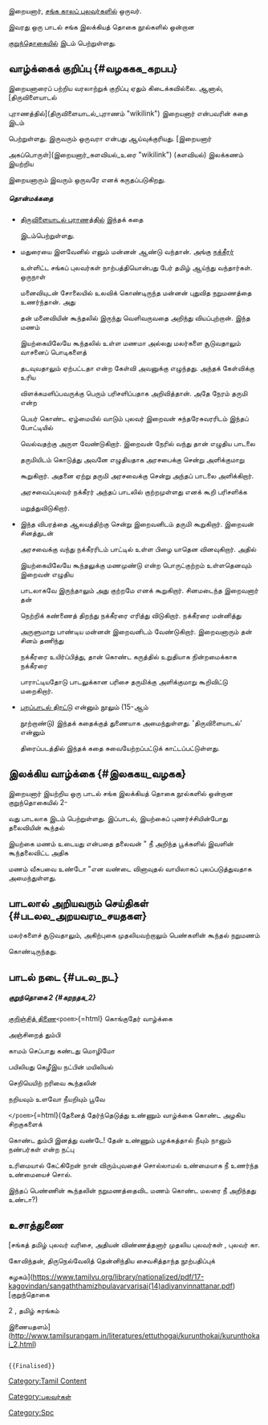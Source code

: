 இறையனார், [சங்க காலப் புலவர்களில்](சங்க_காலப்_புலவர்கள்_பட்டியல் "wikilink") ஒருவர்.
இவரது ஒரு பாடல் சங்க இலக்கியத் தொகை நூல்களில் ஒன்றான
[குறுந்தொகையில்](குறுந்தொகை "wikilink") இடம் பெற்றுள்ளது.

## வாழ்க்கைக் குறிப்பு {#வழககக_கறபப}

இறையனாரைப் பற்றிய வரலாற்றுக் குறிப்பு ஏதும் கிடைக்கவில்லை. ஆனால், [திருவிளையாடல்
புராணத்தில்](திருவிளையாடல்_புராணம் "wikilink") இறையனார் என்பவரின் கதை இடம்
பெற்றுள்ளது. இருவரும் ஒருவரா என்பது ஆய்வுக்குரியது. [இறையனார்
அகப்பொருள்](இறையனார்_களவியல்_உரை "wikilink") (களவியல்) இலக்கணம் இயற்றிய
இறையனாரும் இவரும் ஒருவரே எனக் கருதப்படுகிறது.

##### தொன்மக்கதை

-   [திருவிளையாடல் புராணத்தில்](திருவிளையாடல்_புராணம் "wikilink") இந்தக் கதை
    இடம்பெற்றுள்ளது.
-   மதுரையை இளவேனில் எனும் மன்னன் ஆண்டு வந்தான். அங்கு [நக்கீரர்](நக்கீரர் "wikilink")
    உள்ளிட்ட சங்கப் புலவர்கள் நாற்பத்தியொன்பது பேர் தமிழ் ஆய்ந்து வந்தார்கள். ஒருநாள்
    மனைவியுடன் சோலையில் உலவிக் கொண்டிருந்த மன்னன் புதுவித நறுமணத்தை உணர்ந்தான். அது
    தன் மனைவியின் கூந்தலில் இருந்து வெளிவருவதை அறிந்து வியப்புற்றான். இந்த மணம்
    இயற்கையிலேயே கூந்தலில் உள்ள மணமா அல்லது மலர்களை சூடுவதாலும் வாசனைப் பொடிகளைத்
    தடவுவதாலும் ஏற்பட்டதா என்ற கேள்வி அவனுக்கு எழுந்தது. அந்தக் கேள்விக்கு உரிய
    விளக்கமளிப்பவருக்கு பெரும் பரிசளிப்பதாக அறிவித்தான். அதே நேரம் தருமி என்ற
    பெயர் கொண்ட ஏழ்மையில் வாடும் புலவர் இறைவன் சுந்தரேசுவரரிடம் இந்தப் போட்டியில்
    வெல்வதற்கு அருள வேண்டுகிறார். இறைவன் நேரில் வந்து தான் எழுதிய பாடலை
    தருமியிடம் கொடுத்து அவனே எழுதியதாக அரசபைக்கு சென்று அளிக்குமாறு
    கூறுகிறார். அதனை ஏற்று தருமி அரசவைக்கு சென்று அந்தப் பாடலை அளிக்கிறார்.
    அரசவைப்புலவர் நக்கீரர் அந்தப் பாடலில் குற்றமுள்ளது எனக் கூறி பரிசளிக்க
    மறுத்துவிடுகிறார்.
-   இந்த விபரத்தை ஆலயத்திற்கு சென்று இறைவனிடம் தருமி கூறுகிறார். இறைவன் சினத்துடன்
    அரசவைக்கு வந்து நக்கீரரிடம் பாட்டில் உள்ள பிழை யாதென வினவுகிறார். அதில்
    இயற்கையிலேயே கூந்தலுக்கு மணமுண்டு என்ற பொருட்குற்றம் உள்ளதெனவும் இறைவன் எழுதிய
    பாடலாகவே இருந்தாலும் அது குற்றமே எனக் கூறுகிறார். சினமடைந்த இறைவனார் தன்
    நெற்றிக் கண்ணைத் திறந்து நக்கீரரை எரித்து விடுகிறார். நக்கீரரை மன்னித்து
    அருளுமாறு பாண்டிய மன்னன் இறைவனிடம் வேண்டுகிறார். இறைவனாரும் தன் சினம் தணிந்து
    நக்கீரரை உயிர்ப்பித்து, தான் கொண்ட கருத்தில் உறுதியாக நின்றமைக்காக நக்கீரரை
    பாராட்டியதோடு பாடலுக்கான பரிசை தருமிக்கு அளிக்குமாறு கூறிவிட்டு மறைகிறார்.
-   [புறப்பாடல் திரட்டு](புறப்பாடல்_திரட்டு "wikilink") என்னும் நூலும் (15-ஆம்
    நூற்றாண்டு) இந்தக் கதைக்குத் துணையாக அமைந்துள்ளது. \'திருவிளையாடல்\' என்னும்
    திரைப்படத்தில் இந்தக் கதை சுவையேற்றப்பட்டுக் காட்டப்பட்டுள்ளது.

## இலக்கிய வாழ்க்கை {#இலககய_வழகக}

இறையனார் இயற்றிய ஒரு பாடல் சங்க இலக்கியத் தொகை நூல்களில் ஒன்றான குறுந்தொகையில் 2-
வது பாடலாக இடம் பெற்றுள்ளது. இப்பாடல், இயற்கைப் புணர்ச்சியின்போது தலைவியின் கூந்தல்
இயற்கை மணம் உடையது என்பதை தலைவன் \" நீ அறிந்த பூக்களில் இவளின் கூந்தலைவிட்ட அதிக
மணம் வீசுபவை உண்டோ \"என வண்டை வினாவுதல் வாயிலாகப் புலப்படுத்துவதாக அமைந்துள்ளது.

## பாடலால் அறியவரும் செய்திகள் {#படலல_அறயவரம_சயதகள}

மலர்களைச் சூடுவதாலும், அகிற்புகை முதலியவற்றாலும் பெண்களின் கூந்தல் நறுமணம்
கொண்டிருந்தது.

## பாடல் நடை {#படல_நட}

##### குறுந்தொகை 2 {#கறநதக_2}

[குறிஞ்சித் திணை](குறிஞ்சித்_திணை "wikilink")`<poem>`{=html} கொங்குதேர் வாழ்க்கை
அஞ்சிறைத் தும்பி

காமம் செப்பாது கண்டது மொழிமோ

பயிலியது கெழீஇய நட்பின் மயிலியல்

செறியெயிற் றரிவை கூந்தலின்

நறியவும் உளவோ நீயறியும் பூவே

`</poem>`{=html}(தேனைத் தேர்ந்தெடுத்து உண்ணும் வாழ்க்கை கொண்ட அழகிய சிறகுகளைக்
கொண்ட தும்பி இனத்து வண்டே! தேன் உண்ணும் பழக்கத்தால் நீயும் நானும் நண்பர்கள் என்ற நட்பு
உரிமையால் கேட்கிறேன் நான் விரும்புவதைச் சொல்லாமல் உண்மையாக நீ உணர்ந்த உண்மையைச் சொல்.
இந்தப் பெண்ணின் கூந்தலின் நறுமணத்தைவிட மணம் கொண்ட மலரை நீ அறிந்தது உண்டா?)

## உசாத்துணை

[சங்கத் தமிழ் புலவர் வரிசை, அதியன் விண்ணத்தனார் முதலிய புலவர்கள் , புலவர் கா.
கோவிந்தன், திருநெல்வேலித் தென்னிந்திய சைவசித்தாந்த நூற்பதிப்புக்
கழகம்](https://www.tamilvu.org/library/nationalized/pdf/17-kagovindan/sangaththamizhpulavarvarisai(14)adiyanvinnattanar.pdf)[குறுந்தொகை
2 , தமிழ் சுரங்கம்
இணையதளம்](http://www.tamilsurangam.in/literatures/ettuthogai/kurunthokai/kurunthokai_2.html)

```{=mediawiki}
{{Finalised}}
```
[Category:Tamil Content](Category:Tamil_Content "wikilink")
[Category:புலவர்கள்](Category:புலவர்கள் "wikilink")
[Category:Spc](Category:Spc "wikilink")
